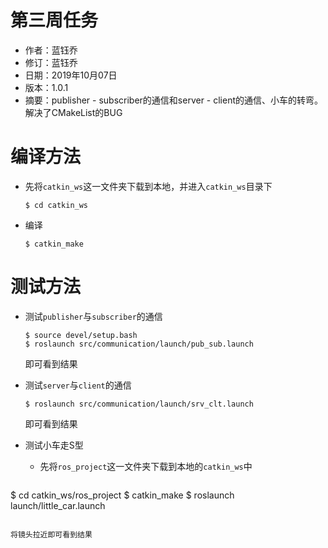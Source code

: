 # 第三周任务

- 作者：蓝钰乔
- 修订：蓝钰乔
- 日期：2019年10月07日
- 版本：1.0.1
- 摘要：publisher - subscriber的通信和server - client的通信、小车的转弯。解决了CMakeList的BUG



# 编译方法

- 先将`catkin_ws`这一文件夹下载到本地，并进入`catkin_ws`目录下

  ```shell
  $ cd catkin_ws
  ```

- 编译

  ```shell
  $ catkin_make
  ```



# 测试方法

- 测试`publisher`与`subscriber`的通信

  ```shell
  $ source devel/setup.bash
  $ roslaunch src/communication/launch/pub_sub.launch
  ```

  即可看到结果

- 测试`server`与`client`的通信

  ```shell
  $ roslaunch src/communication/launch/srv_clt.launch
  ```

  即可看到结果

- 测试小车走S型

  - 先将`ros_project`这一文件夹下载到本地的`catkin_ws`中
  
  ```shell
$ cd catkin_ws/ros_project
  $ catkin_make
  $ roslaunch launch/little_car.launch
  ```
  
  将镜头拉近即可看到结果




